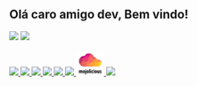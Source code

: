 ## Olá caro amigo dev, Bem vindo!

<div>  
  <img  src="https://github-readme-stats.vercel.app/api?username=ariDevelops&show_icons=true&theme=holi&include_all_commits=true&count_private=true"/>
  <img src="https://github-readme-stats.vercel.app/api/top-langs/?username=ariDevelops&layout=compact&langs_count=3&theme=holi"/>
</div>
<br

<p align="center">
  <a href="https://skillicons.dev">
            <img src="https://icongr.am/devicon/linux-original.svg?size=40&color=000000">
    <img src="https://icongr.am/devicon/html5-original.svg?size=50&color=ffffff">  
   <img src="https://icongr.am/devicon/css3-original.svg?size=50&color=ffffff"> 
<img src="https://icongr.am/devicon/sass-original.svg?size=50&color=currentColor"> 
    <img src="https://icongr.am/devicon/javascript-original.svg?size=50&color=000000">
     <!--     <img src="https://icongr.am/devicon/electron-original.svg?size=50&color=000000"> 
                <img src="https://cdn.jsdelivr.net/gh/devicons/devicon/icons/threejs/threejs-original.svg" width=55 height=55  />
                <img src="https://cdn.jsdelivr.net/gh/devicons/devicon/icons/vuejs/vuejs-original-wordmark.svg" width=50 height=50 /> 
    -->
        <img src="https://skillicons.dev/icons?i=perl"/>
        <img src="assets/img/mojo.png"> 
                                   <!-- <img src="https://icongr.am/devicon/express-original.svg?size=45&color=33d17a"> -->
        <img src="https://icongr.am/devicon/nodejs-original.svg?size=50&color=currentColor">  
         <!--   <img src="https://cdn.jsdelivr.net/gh/devicons/devicon/icons/sqlite/sqlite-original.svg" width=50 height=50 />
            <img src="https://cdn.jsdelivr.net/gh/devicons/devicon/icons/nginx/nginx-original.svg" width=70 height=70 /> 
      --> 
<!--    <img src="assets/img/LuaLang.png"> -->
             <!--           <img src="assets/img/lvim.svg"> -->
    <!--    <img src="https://icongr.am/devicon/docker-original-wordmark.svg?size=50&color=000000">  -->
         
  </a>
</p>


